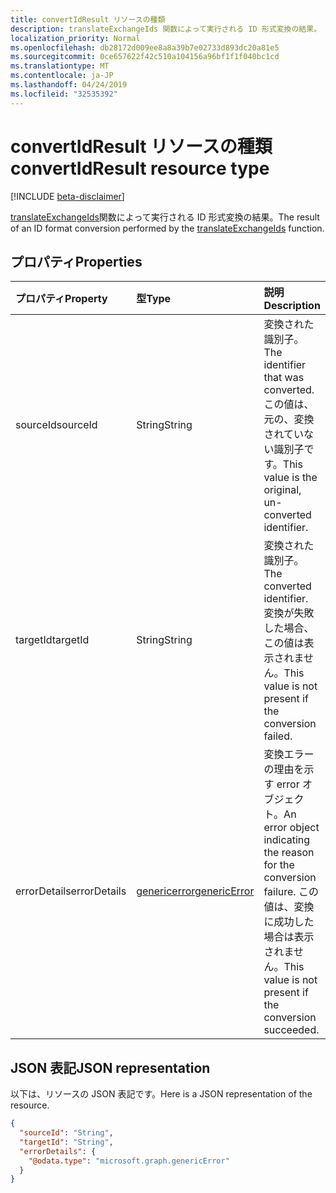 ```yaml
---
title: convertIdResult リソースの種類
description: translateExchangeIds 関数によって実行される ID 形式変換の結果。
localization_priority: Normal
ms.openlocfilehash: db28172d009ee8a8a39b7e02733d893dc20a81e5
ms.sourcegitcommit: 0ce657622f42c510a104156a96bf1f1f040bc1cd
ms.translationtype: MT
ms.contentlocale: ja-JP
ms.lasthandoff: 04/24/2019
ms.locfileid: "32535392"
---
```

# <a name="convertidresult-resource-type"></a><span data-ttu-id="15e7d-103">convertIdResult リソースの種類</span><span class="sxs-lookup"><span data-stu-id="15e7d-103">convertIdResult resource type</span></span>

[!INCLUDE [beta-disclaimer](../../includes/beta-disclaimer.md)]

<span data-ttu-id="15e7d-104">[translateExchangeIds](../api/user-translateexchangeids.md)関数によって実行される ID 形式変換の結果。</span><span class="sxs-lookup"><span data-stu-id="15e7d-104">The result of an ID format conversion performed by the [translateExchangeIds](../api/user-translateexchangeids.md) function.</span></span>

## <a name="properties"></a><span data-ttu-id="15e7d-105">プロパティ</span><span class="sxs-lookup"><span data-stu-id="15e7d-105">Properties</span></span>

| <span data-ttu-id="15e7d-106">プロパティ</span><span class="sxs-lookup"><span data-stu-id="15e7d-106">Property</span></span> | <span data-ttu-id="15e7d-107">型</span><span class="sxs-lookup"><span data-stu-id="15e7d-107">Type</span></span> | <span data-ttu-id="15e7d-108">説明</span><span class="sxs-lookup"><span data-stu-id="15e7d-108">Description</span></span> |
|:---------|:-----|:------------|
| <span data-ttu-id="15e7d-109">sourceId</span><span class="sxs-lookup"><span data-stu-id="15e7d-109">sourceId</span></span> | <span data-ttu-id="15e7d-110">String</span><span class="sxs-lookup"><span data-stu-id="15e7d-110">String</span></span> | <span data-ttu-id="15e7d-111">変換された識別子。</span><span class="sxs-lookup"><span data-stu-id="15e7d-111">The identifier that was converted.</span></span> <span data-ttu-id="15e7d-112">この値は、元の、変換されていない識別子です。</span><span class="sxs-lookup"><span data-stu-id="15e7d-112">This value is the original, un-converted identifier.</span></span> |
| <span data-ttu-id="15e7d-113">targetId</span><span class="sxs-lookup"><span data-stu-id="15e7d-113">targetId</span></span> | <span data-ttu-id="15e7d-114">String</span><span class="sxs-lookup"><span data-stu-id="15e7d-114">String</span></span> | <span data-ttu-id="15e7d-115">変換された識別子。</span><span class="sxs-lookup"><span data-stu-id="15e7d-115">The converted identifier.</span></span> <span data-ttu-id="15e7d-116">変換が失敗した場合、この値は表示されません。</span><span class="sxs-lookup"><span data-stu-id="15e7d-116">This value is not present if the conversion failed.</span></span> |
| <span data-ttu-id="15e7d-117">errorDetails</span><span class="sxs-lookup"><span data-stu-id="15e7d-117">errorDetails</span></span> | [<span data-ttu-id="15e7d-118">genericerror</span><span class="sxs-lookup"><span data-stu-id="15e7d-118">genericError</span></span>](genericerror.md) | <span data-ttu-id="15e7d-119">変換エラーの理由を示す error オブジェクト。</span><span class="sxs-lookup"><span data-stu-id="15e7d-119">An error object indicating the reason for the conversion failure.</span></span> <span data-ttu-id="15e7d-120">この値は、変換に成功した場合は表示されません。</span><span class="sxs-lookup"><span data-stu-id="15e7d-120">This value is not present if the conversion succeeded.</span></span> |

## <a name="json-representation"></a><span data-ttu-id="15e7d-121">JSON 表記</span><span class="sxs-lookup"><span data-stu-id="15e7d-121">JSON representation</span></span>

<span data-ttu-id="15e7d-122">以下は、リソースの JSON 表記です。</span><span class="sxs-lookup"><span data-stu-id="15e7d-122">Here is a JSON representation of the resource.</span></span>

<!-- {
  "blockType": "resource",
  "optionalProperties": [
    "targetId",
    "errorDetails"
  ],
  "@odata.type": "microsoft.graph.convertIdResult"
}-->

```json
{
  "sourceId": "String",
  "targetId": "String",
  "errorDetails": {
    "@odata.type": "microsoft.graph.genericError"
  }
}
```
<!--
{
  "type": "#page.annotation",
  "suppressions": [
    "Error: /api-reference/beta/resources/convertidresult.md:\r\n      Exception processing links.\r\n    System.ArgumentException: Link Definition was null. Link text: !INCLUDE [beta-disclaimer](../../includes/beta-disclaimer.md)\r\n      at ApiDoctor.Validation.DocFile.get_LinkDestinations()\r\n      at ApiDoctor.Validation.DocSet.ValidateLinks(Boolean includeWarnings, String[] relativePathForFiles, IssueLogger issues, Boolean requireFilenameCaseMatch, Boolean printOrphanedFiles)"
  ]
}
-->
